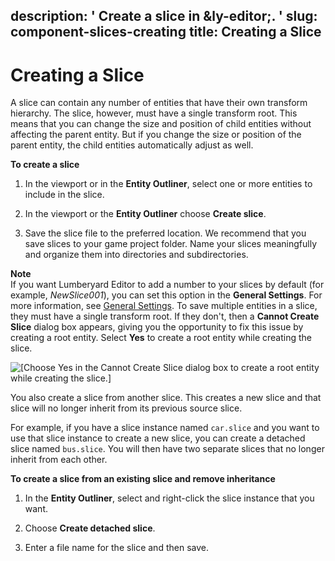 description: ' Create a slice in &ly-editor;. '
slug: component-slices-creating
title: Creating a Slice
---
# Creating a Slice<a name="component-slices-creating"></a>

A slice can contain any number of entities that have their own transform hierarchy\. The slice, however, must have a single transform root\. This means that you can change the size and position of child entities without affecting the parent entity\. But if you change the size or position of the parent entity, the child entities automatically adjust as well\.

**To create a slice**

1. In the viewport or in the **Entity Outliner**, select one or more entities to include in the slice\.

1. In the viewport or the **Entity Outliner** choose **Create slice**\.

1. Save the slice file to the preferred location\. We recommend that you save slices to your game project folder\. Name your slices meaningfully and organize them into directories and subdirectories\. 

**Note**  
If you want Lumberyard Editor to add a number to your slices by default \(for example, *NewSlice001*\), you can set this option in the **General Settings**\. For more information, see [General Settings](lumberyard-editor-customizing.md#lumberyard-editor-customizing-preferences-general)\.
To save multiple entities in a slice, they must have a single transform root\. If they don't, then a **Cannot Create Slice** dialog box appears, giving you the opportunity to fix this issue by creating a root entity\. Select **Yes** to create a root entity while creating the slice\.  

![\[Choose Yes in the Cannot Create Slice dialog box to create a root entity while creating the slice.\]](/images/component/cannot-create-slice-create-root-entity.png)

You also create a slice from another slice\. This creates a new slice and that slice will no longer inherit from its previous source slice\.

For example, if you have a slice instance named `car.slice` and you want to use that slice instance to create a new slice, you can create a detached slice named `bus.slice`\. You will then have two separate slices that no longer inherit from each other\. 

**To create a slice from an existing slice and remove inheritance**

1. In the **Entity Outliner**, select and right\-click the slice instance that you want\.

1. Choose **Create detached slice**\.

1. Enter a file name for the slice and then save\.